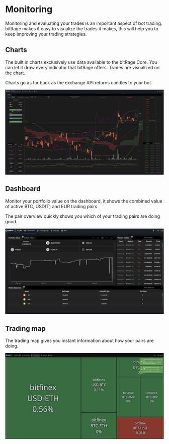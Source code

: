 # Monitoring

Monitoring and evaluating your trades is an important aspect of bot trading. bitRage makes it easy to visualize the trades it makes, this will help you to keep improving your trading strategies.

## Charts

The built in charts exclusively use data available to the bitRage Core. You can let it draw every indicator that bitRage offers. Trades are visualized on the chart.

Charts go as far back as the exchange API returns candles to your bot.

![](../.gitbook/assets/image%20%282%29.png)

## Dashboard

Monitor your portfolio value on the dashboard, it shows the combined value of active BTC, USD\(T\) and EUR trading pairs.

The pair overview quickly shows you which of your trading pairs are doing good.

![](../.gitbook/assets/image%20%2814%29.png)

## Trading map

The trading map gives you instant information about how your pairs are doing.

![](../.gitbook/assets/image%20%2821%29.png)


